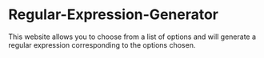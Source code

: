 # Regular-Expression-Generator
This website allows you to choose from a list of options and will generate a regular expression corresponding to the options chosen.
